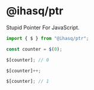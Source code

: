 # @ihasq/ptr

Stupid Pointer For JavaScript.

```javascript
import { $ } from "@ihasq/ptr";

const counter = $(0);

$[counter]; // 0

$[counter]++;

$[counter]; // 1
```